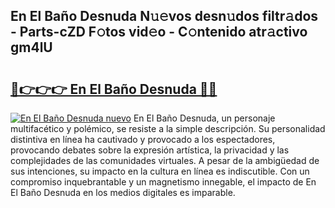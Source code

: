 ## En El Baño Desnuda N𝚞𝚎vos desn𝚞dos filtr𝚊dos - Parts-cZD F𝚘tos vid𝚎o - C𝚘ntenido atr𝚊ctivo gm4lU

# <h2><a href="http://mb9ggiz.tromn.icu/?c=En+El+Ba%c3%b1o+Desnuda">🔗👉👉👉 En El Baño Desnuda 🔗🔗</a></h2>

[![En El Baño Desnuda nuevo](https://i.imgur.com/pEAQMta.gif)](http://mb9ggiz.tromn.icu/?c=En+El+Ba%c3%b1o+Desnuda)
En El Baño Desnuda, un personaje multifacético y polémico, se resiste a la simple descripción. Su personalidad distintiva en línea ha cautivado y provocado a los espectadores, provocando debates sobre la expresión artística, la privacidad y las complejidades de las comunidades virtuales. A pesar de la ambigüedad de sus intenciones, su impacto en la cultura en línea es indiscutible. Con un compromiso inquebrantable y un magnetismo innegable, el impacto de En El Baño Desnuda en los medios digitales es imparable.
